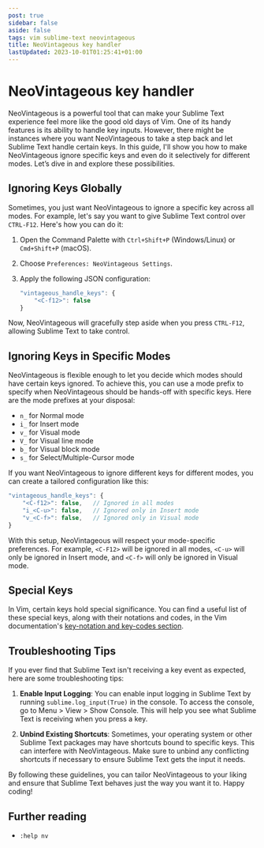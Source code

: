 ```yaml
---
post: true
sidebar: false
aside: false
tags: vim sublime-text neovintageous
title: NeoVintageous key handler
lastUpdated: 2023-10-01T01:25:41+01:00
---
```


# NeoVintageous key handler

NeoVintageous is a powerful tool that can make your Sublime Text experience feel more like the good old days of Vim. One of its handy features is its ability to handle key inputs. However, there might be instances where you want NeoVintageous to take a step back and let Sublime Text handle certain keys. In this guide, I'll show you how to make NeoVintageous ignore specific keys and even do it selectively for different modes. Let’s dive in and explore these possibilities.

## Ignoring Keys Globally

Sometimes, you just want NeoVintageous to ignore a specific key across all modes. For example, let's say you want to give Sublime Text control over `CTRL-F12`. Here's how you can do it:

1. Open the Command Palette with `Ctrl+Shift+P` (Windows/Linux) or `Cmd+Shift+P` (macOS).

2. Choose `Preferences: NeoVintageous Settings`.

3. Apply the following JSON configuration:



   ```js
   "vintageous_handle_keys": {
       "<C-f12>": false
   }
   ```

Now, NeoVintageous will gracefully step aside when you press `CTRL-F12`, allowing Sublime Text to take control.

## Ignoring Keys in Specific Modes

NeoVintageous is flexible enough to let you decide which modes should have certain keys ignored. To achieve this, you can use a mode prefix to specify when NeoVintageous should be hands-off with specific keys. Here are the mode prefixes at your disposal:

- `n_` for Normal mode
- `i_` for Insert mode
- `v_` for Visual mode
- `V_` for Visual line mode
- `b_` for Visual block mode
- `s_` for Select/Multiple-Cursor mode

If you want NeoVintageous to ignore different keys for different modes, you can create a tailored configuration like this:

```js
"vintageous_handle_keys": {
    "<C-f12>": false,   // Ignored in all modes
    "i_<C-u>": false,   // Ignored only in Insert mode
    "v_<C-f>": false,   // Ignored only in Visual mode
}
```

With this setup, NeoVintageous will respect your mode-specific preferences. For example, `<C-F12>` will be ignored in all modes, `<C-u>` will only be ignored in Insert mode, and `<C-f>` will only be ignored in Visual mode.

## Special Keys

In Vim, certain keys hold special significance. You can find a useful list of these special keys, along with their notations and codes, in the Vim documentation's [key-notation and key-codes section](https://vimhelp.org/intro.txt.html#key-notation).

## Troubleshooting Tips

If you ever find that Sublime Text isn't receiving a key event as expected, here are some troubleshooting tips:

1. **Enable Input Logging**: You can enable input logging in Sublime Text by running `sublime.log_input(True)` in the console. To access the console, go to Menu > View > Show Console. This will help you see what Sublime Text is receiving when you press a key.

2. **Unbind Existing Shortcuts**: Sometimes, your operating system or other Sublime Text packages may have shortcuts bound to specific keys. This can interfere with NeoVintageous. Make sure to unbind any conflicting shortcuts if necessary to ensure Sublime Text gets the input it needs.

By following these guidelines, you can tailor NeoVintageous to your liking and ensure that Sublime Text behaves just the way you want it to. Happy coding!

## Further reading

* `:help nv`
